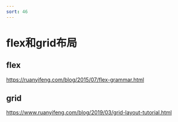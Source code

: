 ```yaml
---
sort: 46
---
```


# flex和grid布局

## flex
https://ruanyifeng.com/blog/2015/07/flex-grammar.html

## grid
https://www.ruanyifeng.com/blog/2019/03/grid-layout-tutorial.html